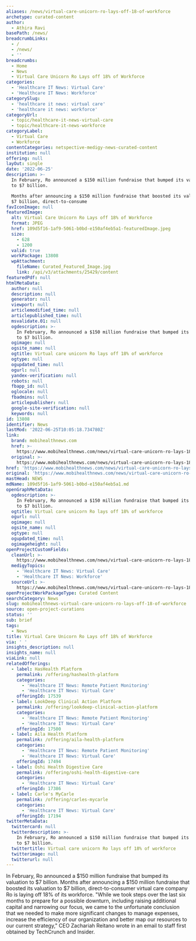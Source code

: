 ```yaml
---
aliases: /news/virtual-care-unicorn-ro-lays-off-18-of-workforce
archetype: curated-content
author:
  - Athira Ravi
basePath: /news/
breadcrumbLinks:
  - /
  - /news/
  - ''
breadcrumbs:
  - Home
  - News
  - Virtual Care Unicorn Ro Lays off 18% of Workforce
categories:
  - 'Healthcare IT News: Virtual Care'
  - 'Healthcare IT News: Workforce'
categorySlug:
  - 'healthcare it news: virtual care'
  - 'healthcare it news: workforce'
categoryUrl:
  - topic/healthcare-it-news-virtual-care
  - topic/healthcare-it-news-workforce
categoryLabel:
  - Virtual Care
  - Workforce
contentCategories: netspective-medigy-news-curated-content
institution: null
offering: null
layOut: single
date: '2022-06-25'
description: >-
  In February, Ro announced a $150 million fundraise that bumped its valuation
  to $7 billion.

  Months after announcing a $150 million fundraise that boosted its valuation to
  $7 billion, direct-to-consume
favIconImage: null
featuredImage:
  alt: Virtual Care Unicorn Ro Lays off 18% of Workforce
  format: JPEG
  href: 109d5f16-1af9-5061-b0bd-e150af4eb5a1-featuredImage.jpeg
  size:
    - 628
    - 1200
  valid: true
  workPackage: 13808
  wpAttachment:
    fileName: Curated_Featured_Image.jpg
    link: /api/v3/attachments/25429/content
featuredPdf: null
htmlMetaData:
  author: null
  description: null
  generator: null
  viewport: null
  articlemodified_time: null
  articlepublished_time: null
  msvalidate.01: null
  ogdescription: >-
    In February, Ro announced a $150 million fundraise that bumped its valuation
    to $7 billion.
  ogimage: null
  ogsite_name: null
  ogtitle: Virtual care unicorn Ro lays off 18% of workforce
  ogtype: null
  ogupdated_time: null
  ogurl: null
  yandex-verification: null
  robots: null
  fbapp_id: null
  oglocale: null
  fbadmins: null
  articlepublisher: null
  google-site-verification: null
  keywords: null
id: 13808
identifier: News
lastMod: '2022-06-25T10:05:18.734780Z'
link:
  brand: mobihealthnews.com
  href: >-
    https://www.mobihealthnews.com/news/virtual-care-unicorn-ro-lays-18-workforce
  original: >-
    https://www.mobihealthnews.com/news/virtual-care-unicorn-ro-lays-18-workforce
href: 'https://www.mobihealthnews.com/news/virtual-care-unicorn-ro-lays-18-workforce'
original: 'https://www.mobihealthnews.com/news/virtual-care-unicorn-ro-lays-18-workforce'
mastHead: NEWS
mdName: 109d5f16-1af9-5061-b0bd-e150af4eb5a1.md
openGraphMetaData:
  ogdescription: >-
    In February, Ro announced a $150 million fundraise that bumped its valuation
    to $7 billion.
  ogtitle: Virtual care unicorn Ro lays off 18% of workforce
  ogurl: null
  ogimage: null
  ogsite_name: null
  ogtype: null
  ogupdated_time: null
  ogimageheight: null
openProjectCustomFields:
  cleanUrl: >-
    https://www.mobihealthnews.com/news/virtual-care-unicorn-ro-lays-18-workforce
  medigyTopics:
    - 'Healthcare IT News: Virtual Care'
    - 'Healthcare IT News: Workforce'
  sourceUrl: >-
    https://www.mobihealthnews.com/news/virtual-care-unicorn-ro-lays-18-workforce
openProjectWorkPackageType: Curated Content
searchCategory: News
slug: mobihealthnews-virtual-care-unicorn-ro-lays-off-18-of-workforce
source: open-project-curations
status: ''
sub: brief
tags:
  - News
title: Virtual Care Unicorn Ro Lays off 18% of Workforce
via: ' '
insights_description: null
insights_name: null
viaLink: null
relatedOfferings:
  - label: HasHealth Platform
    permalink: /offering/hashealth-platform
    categories:
      - 'Healthcare IT News: Remote Patient Monitoring'
      - 'Healthcare IT News: Virtual Care'
    offeringId: 17539
  - label: LookDeep Clinical Action Platform
    permalink: /offering/lookdeep-clinical-action-platform
    categories:
      - 'Healthcare IT News: Remote Patient Monitoring'
      - 'Healthcare IT News: Virtual Care'
    offeringId: 17500
  - label: Aila Health Platform
    permalink: /offering/aila-health-platform
    categories:
      - 'Healthcare IT News: Remote Patient Monitoring'
      - 'Healthcare IT News: Virtual Care'
    offeringId: 17494
  - label: Oshi Health Digestive Care
    permalink: /offering/oshi-health-digestive-care
    categories:
      - 'Healthcare IT News: Virtual Care'
    offeringId: 17386
  - label: Carle's MyCarle
    permalink: /offering/carles-mycarle
    categories:
      - 'Healthcare IT News: Virtual Care'
    offeringId: 17194
twitterMetaData:
  twittercard: null
  twitterdescription: >-
    In February, Ro announced a $150 million fundraise that bumped its valuation
    to $7 billion.
  twittertitle: Virtual care unicorn Ro lays off 18% of workforce
  twitterimage: null
  twitterurl: null
---
```

<p>In February, Ro announced a $150 million fundraise that bumped its valuation to $7 billion.
Months after announcing a $150 million fundraise that boosted its valuation to $7 billion, direct-to-consumer virtual care company Ro is laying off 18% of its workforce.
"While we took steps over the last six months to prepare for a possible downturn, including raising additional capital and narrowing our focus, we came to the unfortunate conclusion that we needed to make more significant changes to manage expenses, increase the efficiency of our organization and better map our resources to our current strategy," CEO Zachariah Reitano wrote in an email to staff first obtained by TechCrunch and Insider.</p>